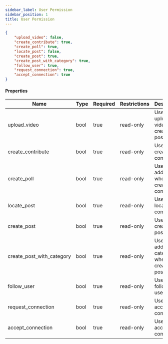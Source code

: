 ```yaml
---
sidebar_label: User Permission
sidebar_position: 1
title: User Permission
---
```


```json
{
    "upload_video": false,
    "create_contribute": true,
    "create_poll": true,
    "locate_post": false,
    "create_post": true,
    "create_post_with_category": true,
    "follow_user": true,
    "request_connection": true,
    "accept_connection": true
}

```

#### Properties

|Name|Type|Required|Restrictions|Description|
|---|---|---|---|---|
|upload_video|bool|true|read-only|User can upload video when creating a post|
|create_contribute|bool|true|read-only|User can create a contribute|
|create_poll|bool|true|read-only|User can add a poll when creating a contribute|
|locate_post|bool|true|read-only|User can locate a contribute|
|create_post|bool|true|read-only|User can create a post|
|create_post_with_category|bool|true|read-only|User can add categories when creating a post|
|follow_user|bool|true|read-only|User can follow users|
|request_connection|bool|true|read-only|User can accept a connection|
|accept_connection|bool|true|read-only|User can accept a connection|
